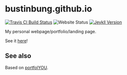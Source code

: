 # bustinbung.github.io
<a href="https://travis-ci.org/bustinbung/bustinbung.github.io" target="_blank">![Travis CI Build Status](https://travis-ci.org/bustinbung/bustinbung.github.io.svg?branch=master)</a>
![Website Status](https://img.shields.io/website?down_color=inactive&down_message=offline&up_color=success&up_message=online&url=https%3A%2F%2Fbustinbung.github.io)
<a href="https://jekyllrb.com" target="_blank">![Jeykll Version](https://img.shields.io/gem/v/jekyll?label=jekyll)</a>

My personal webpage/portfolio/landing page.

See it [here](https://bustinbung.github.io)!

## See also
Based on [portfolYOU](https://github.com/YoussefRaafatNasry/portfolYOU).
